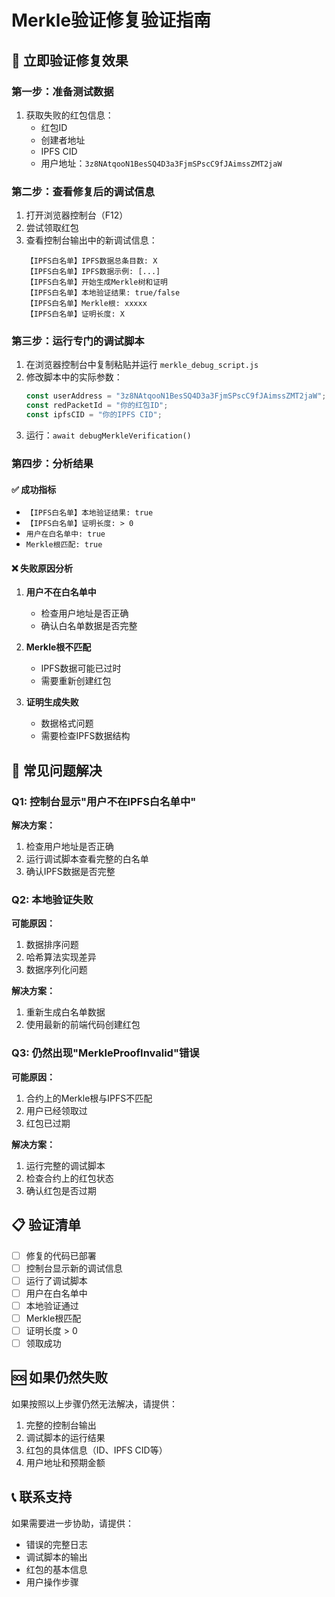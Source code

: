 # Merkle验证修复验证指南

## 🚀 立即验证修复效果

### 第一步：准备测试数据
1. 获取失败的红包信息：
   - 红包ID
   - 创建者地址
   - IPFS CID
   - 用户地址：`3z8NAtqooN1BesSQ4D3a3FjmSPscC9fJAimssZMT2jaW`

### 第二步：查看修复后的调试信息
1. 打开浏览器控制台（F12）
2. 尝试领取红包
3. 查看控制台输出中的新调试信息：
   ```
   【IPFS白名单】IPFS数据总条目数: X
   【IPFS白名单】IPFS数据示例: [...]
   【IPFS白名单】开始生成Merkle树和证明
   【IPFS白名单】本地验证结果: true/false
   【IPFS白名单】Merkle根: xxxxx
   【IPFS白名单】证明长度: X
   ```

### 第三步：运行专门的调试脚本
1. 在浏览器控制台中复制粘贴并运行 `merkle_debug_script.js`
2. 修改脚本中的实际参数：
   ```javascript
   const userAddress = "3z8NAtqooN1BesSQ4D3a3FjmSPscC9fJAimssZMT2jaW";
   const redPacketId = "你的红包ID";
   const ipfsCID = "你的IPFS CID";
   ```
3. 运行：`await debugMerkleVerification()`

### 第四步：分析结果

#### ✅ 成功指标
- `【IPFS白名单】本地验证结果: true`
- `【IPFS白名单】证明长度: > 0`
- `用户在白名单中: true`
- `Merkle根匹配: true`

#### ❌ 失败原因分析
1. **用户不在白名单中**
   - 检查用户地址是否正确
   - 确认白名单数据是否完整

2. **Merkle根不匹配**
   - IPFS数据可能已过时
   - 需要重新创建红包

3. **证明生成失败**
   - 数据格式问题
   - 需要检查IPFS数据结构

## 🔧 常见问题解决

### Q1: 控制台显示"用户不在IPFS白名单中"
**解决方案：**
1. 检查用户地址是否正确
2. 运行调试脚本查看完整的白名单
3. 确认IPFS数据是否完整

### Q2: 本地验证失败
**可能原因：**
1. 数据排序问题
2. 哈希算法实现差异
3. 数据序列化问题

**解决方案：**
1. 重新生成白名单数据
2. 使用最新的前端代码创建红包

### Q3: 仍然出现"MerkleProofInvalid"错误
**可能原因：**
1. 合约上的Merkle根与IPFS不匹配
2. 用户已经领取过
3. 红包已过期

**解决方案：**
1. 运行完整的调试脚本
2. 检查合约上的红包状态
3. 确认红包是否过期

## 📋 验证清单

- [ ] 修复的代码已部署
- [ ] 控制台显示新的调试信息
- [ ] 运行了调试脚本
- [ ] 用户在白名单中
- [ ] 本地验证通过
- [ ] Merkle根匹配
- [ ] 证明长度 > 0
- [ ] 领取成功

## 🆘 如果仍然失败

如果按照以上步骤仍然无法解决，请提供：
1. 完整的控制台输出
2. 调试脚本的运行结果
3. 红包的具体信息（ID、IPFS CID等）
4. 用户地址和预期金额

## 📞 联系支持

如果需要进一步协助，请提供：
- 错误的完整日志
- 调试脚本的输出
- 红包的基本信息
- 用户操作步骤 